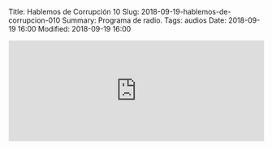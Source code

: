 Title: Hablemos de Corrupción 10
Slug: 2018-09-19-hablemos-de-corrupcion-010
Summary: Programa de radio.
Tags: audios
Date: 2018-09-19 16:00
Modified: 2018-09-19 16:00


<iframe id='audio_34988397' frameborder='0' allowfullscreen='' scrolling='no' height='200' style='border:1px solid #EEE; box-sizing:border-box; width:100%;' src="https://mx.ivoox.com/es/player_ej_34988397_4_1.html?c1=ff6600"></iframe>

